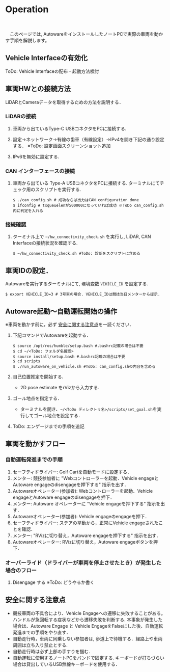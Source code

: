 # Operation

<br>

&emsp;このページでは, AutowareをインストールしたノートPCで実際の車両を動かす手順を解説します。

## Vehicle Interfaceの有効化
ToDo: Vehicle Interfaceの配布・起動方法検討

## 車両HWとの接続方法
LiDARとCameraデータを取得するための方法を説明する．

### LiDARの接続
1. 車両から出ているType-C USBコネクタをPCに接続する.
2. 設定→ネットワーク→有線の歯車（有線設定）→IPv4を開き下記の通り設定する．
※ToDo: 設定画面スクリーンショット追加 

1. IPv6を無効に設定する.

### CAN インターフェースの接続
1. 車両から出ている Type-A USBコネクタをPCに接続する.
ターミナルにてチェック用のスクリプトを実行する.
    ```
    $ ./can_config.sh # 成功ならば出力はCAN configuration done
    $ ifconfig # txqueuelenが500000になっていれば成功 ※ToDo can_config.sh内に判定を入れる
    ```

### 接続確認
1. ターミナル上で `~/hw_connectivity_check.sh` を実行し, LiDAR, CAN Interfaceの接続状況を確認する.
    ```
    $ ~/hw_connectivity_check.sh #ToDo: 診断をスクリプトに含める
    ```

## 車両IDの設定．
Autowareを実行するターミナルにて, 環境変数 `VEHICLE_ID` を設定する.
```
$ export VEHICLE_ID=3 # 3号車の場合. VEHICLE_IDは競技当日メンターから提示.
```

## Autoware起動〜自動運転開始の操作
※車両を動かす前に，必ず [安全に関する注意点](#安全に関する注意点)を一読ください．

1. 下記コマンドでAutowareを起動する．
    ```
    $ source /opt/ros/humble/setup.bash #.bashrc記載の場合は不要
    $ cd ~/<ToDo: フォルダ名確認>
    $ source install/setup.bash #.bashrc記載の場合は不要
    $ cd scripts
    $ ./run_autoware_on_vehicle.sh #ToDo: can_config.shの内容を含める
    ```

2. 自己位置推定を開始する.
    - 2D pose estimate をrVizから入力する.

3. ゴール地点を指定する．
    - ターミナルを開き、`~/<ToDo ディレクトリ名>/scripts/set_goal.sh`を実行してゴール地点を設定する．

4. ToDo: エンゲージまでの手順を追記


## 車両を動かすフロー
### 自動運転発進までの手順
1. セーフティドライバー: Golf Cartを自動モードに設定する．
2. メンター: 競技参加者に "Webコントローラーを起動．Vehicle engageとAutoware engageのdisengageを押下する" 指示を出す．
3. Autowareオペレーター(参加者): Webコントローラーを起動．Vehicle engageとAutoware engageのdisengageを押下．
4. メンター: Autoware オペレーターに "Vehicle engageを押下する" 指示を出す．
5. Autowareオペレーター(参加者): Vehicle engageのengageを押下．
6. セーフティドライバー: ステアの挙動から，正常にVehicle engageされたことを確認．
7. メンター: "RVizに切り替え，Autoware engageを押下する" 指示を出す．
8. Autowareオペレーター: RVizに切り替え，Autoware engageボタンを押下．

### オーバーライド（ドライバーが車両を停止させたとき）が発生した場合のフロー
1. Disengage する ※ToDo: どうやるか書く

## 安全に関する注意点
- 競技車両の不具合により、Vehicle Engageへの遷移に失敗することがある。ハンドルが急回転する症状などから遷移失敗を判断する. 本事象が発生した場合は、Autoware Engage と Vehicle EngageをFalseにした後、自動運転発進までの手順をやり直す．
- 自動走行時，車両に同乗しない参加者は, 歩道上で待機する．経路上や車両周囲は立ち入り禁止とする.
- 自動走行時は必ず上部の手すりを掴む．
- 自動運転に使用するノートPCをバンドで固定する. キーボードが打ちづらい場合は貸出しているUSB無線キーボードを使用する．
